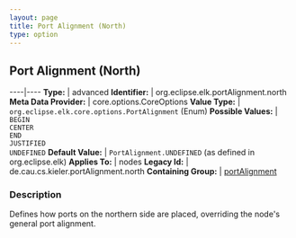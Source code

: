 ```yaml
---
layout: page
title: Port Alignment (North)
type: option
---
```

## Port Alignment (North)

----|----
**Type:** | advanced
**Identifier:** | org.eclipse.elk.portAlignment.north
**Meta Data Provider:** | core.options.CoreOptions
**Value Type:** | `org.eclipse.elk.core.options.PortAlignment` (Enum)
**Possible Values:** | `BEGIN`<br>`CENTER`<br>`END`<br>`JUSTIFIED`<br>`UNDEFINED`
**Default Value:** | `PortAlignment.UNDEFINED` (as defined in org.eclipse.elk)
**Applies To:** | nodes
**Legacy Id:** | de.cau.cs.kieler.portAlignment.north
**Containing Group:** | [portAlignment](org-eclipse-elk-portAlignment)

### Description

Defines how ports on the northern side are placed, overriding the node's general port alignment.
